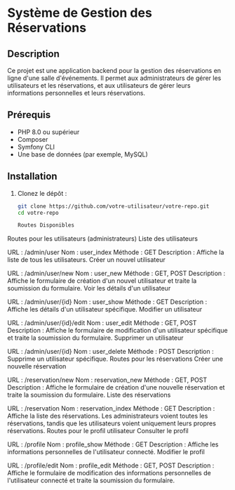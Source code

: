 # Système de Gestion des Réservations

## Description

Ce projet est une application backend pour la gestion des réservations en ligne d'une salle d'événements. Il permet aux administrateurs de gérer les utilisateurs et les réservations, et aux utilisateurs de gérer leurs informations personnelles et leurs réservations.

## Prérequis

- PHP 8.0 ou supérieur
- Composer
- Symfony CLI
- Une base de données (par exemple, MySQL)

## Installation

1. Clonez le dépôt :

   ```sh
   git clone https://github.com/votre-utilisateur/votre-repo.git
   cd votre-repo

   Routes Disponibles
Routes pour les utilisateurs (administrateurs)
Liste des utilisateurs

URL : /admin/user
Nom : user_index
Méthode : GET
Description : Affiche la liste de tous les utilisateurs.
Créer un nouvel utilisateur

URL : /admin/user/new
Nom : user_new
Méthode : GET, POST
Description : Affiche le formulaire de création d'un nouvel utilisateur et traite la soumission du formulaire.
Voir les détails d'un utilisateur

URL : /admin/user/{id}
Nom : user_show
Méthode : GET
Description : Affiche les détails d'un utilisateur spécifique.
Modifier un utilisateur

URL : /admin/user/{id}/edit
Nom : user_edit
Méthode : GET, POST
Description : Affiche le formulaire de modification d'un utilisateur spécifique et traite la soumission du formulaire.
Supprimer un utilisateur

URL : /admin/user/{id}
Nom : user_delete
Méthode : POST
Description : Supprime un utilisateur spécifique.
Routes pour les réservations
Créer une nouvelle réservation

URL : /reservation/new
Nom : reservation_new
Méthode : GET, POST
Description : Affiche le formulaire de création d'une nouvelle réservation et traite la soumission du formulaire.
Liste des réservations

URL : /reservation
Nom : reservation_index
Méthode : GET
Description : Affiche la liste des réservations. Les administrateurs voient toutes les réservations, tandis que les utilisateurs voient uniquement leurs propres réservations.
Routes pour le profil utilisateur
Consulter le profil

URL : /profile
Nom : profile_show
Méthode : GET
Description : Affiche les informations personnelles de l'utilisateur connecté.
Modifier le profil

URL : /profile/edit
Nom : profile_edit
Méthode : GET, POST
Description : Affiche le formulaire de modification des informations personnelles de l'utilisateur connecté et traite la soumission du formulaire.